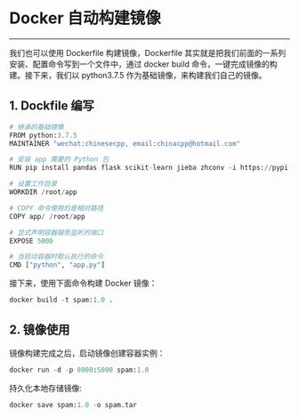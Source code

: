 # Docker 自动构建镜像
---

我们也可以使用 Dockerfile 构建镜像，Dockerfile 其实就是把我们前面的一系列安装、配置命令写到一个文件中，通过 docker build 命令，一键完成镜像的构建。接下来，我们以 python3.7.5 作为基础镜像，来构建我们自己的镜像。


## 1. Dockfile 编写

```python
# 继承的基础镜像
FROM python:3.7.5
MAINTAINER "wechat:chinesecpp, email:chinacpp@hotmail.com"

# 安装 app 需要的 Python 包
RUN pip install pandas flask scikit-learn jieba zhconv -i https://pypi.tuna.tsinghua.edu.cn/simple

# 设置工作目录
WORKDIR /root/app

# COPY 命令使用的是相对路径
COPY app/ /root/app

# 显式声明容器服务监听的端口
EXPOSE 5000

# 当启动容器时默认执行的命令
CMD ["python", "app.py"]
```

接下来，使用下面命令构建 Docker 镜像：

```python
docker build -t spam:1.0 .
```


## 2. 镜像使用


镜像构建完成之后，启动镜像创建容器实例：

```python
docker run -d -p 8000:5000 spam:1.0
```

持久化本地存储镜像:

```python
docker save spam:1.0 -o spam.tar
```
